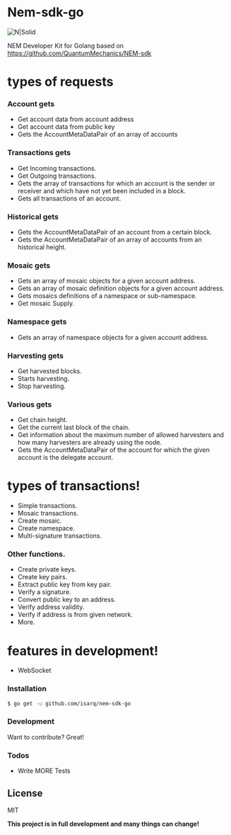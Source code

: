 # Nem-sdk-go 
![N|Solid](https://github.com/isarq/nem-sdk-go/blob/master/assets/tipo.jpg)

NEM Developer Kit for Golang based on https://github.com/QuantumMechanics/NEM-sdk

# types of requests
### Account gets
  - Get account data from account address
  - Get account data from public key
  - Gets the AccountMetaDataPair of an array of accounts
### Transactions gets
- Get Incoming transactions.
- Get Outgoing transactions.
- Gets the array of transactions for which an account is the sender or receiver
	and which have not yet been included in a block.
- Gets all transactions of an account.

### Historical gets
  - Gets the AccountMetaDataPair of an account from a certain block.
  - Gets the AccountMetaDataPair of an array of accounts from an historical height.
### Mosaic gets
  - Gets an array of mosaic objects for a given account address.
  - Gets an array of mosaic definition objects for a given account address.
  - Gets mosaics definitions of a namespace or sub-namespace.
  - Get mosaic Supply.
### Namespace gets
  - Gets an array of namespace objects for a given account address.
### Harvesting gets
  - Get harvested blocks.
  - Starts harvesting.
  - Stop harvesting.
### Various gets
  - Get chain height.
  - Get the current last block of the chain.
  - Get information about the maximum number of allowed harvesters and
	how many harvesters are already using the node.
  - Gets the AccountMetaDataPair of the account for which the given 
    account is the delegate account.
 
# types of transactions!
  - Simple transactions.
  - Mosaic transactions.
  - Create mosaic.
  - Create namespace.
  - Multi-signature transactions.
  ### Other functions.
 - Create private keys.
 - Create key pairs.
 - Extract public key from key pair.
 - Verify a signature.
 - Convert public key to an address.
 - Verify address validity.
 - Verify if address is from given network.
 - More.
# features in development!
  - WebSocket

### Installation

```sh
$ go get -u github.com/isarq/nem-sdk-go
```

### Development

Want to contribute? Great!


### Todos

 - Write MORE Tests

License
----

MIT


**This project is in full development and many things can change!**
